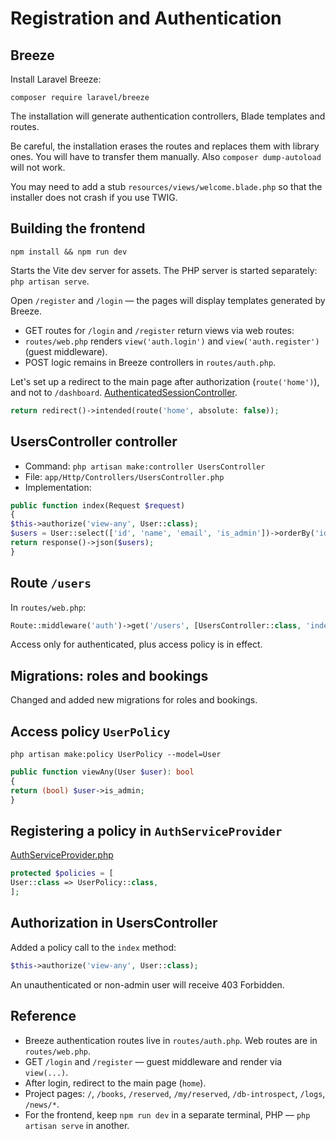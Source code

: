 # Registration and Authentication

## Breeze

Install Laravel Breeze:

```terminal
composer require laravel/breeze
```

The installation will generate authentication controllers, Blade templates and routes.

Be careful, the installation erases the routes and replaces them with library ones. You will have to transfer them manually. Also `composer dump-autoload` will not work.

You may need to add a stub `resources/views/welcome.blade.php` so that the installer does not crash if you use TWIG.

## Building the frontend

```
npm install && npm run dev
```

Starts the Vite dev server for assets. The PHP server is started separately: `php artisan serve`.

Open `/register` and `/login` — the pages will display templates generated by Breeze.

- GET routes for `/login` and `/register` return views via web routes:
- `routes/web.php` renders `view('auth.login')` and `view('auth.register')` (guest middleware).
- POST logic remains in Breeze controllers in `routes/auth.php`.

Let's set up a redirect to the main page after authorization (`route('home')`), and not to `/dashboard`. [AuthenticatedSessionController](./app/Http/Controllers/Auth/AuthenticatedSessionController.php).

```php
return redirect()->intended(route('home', absolute: false));
```

## UsersController controller

- Command: `php artisan make:controller UsersController`
- File: `app/Http/Controllers/UsersController.php`
- Implementation:

```php
public function index(Request $request)
{
$this->authorize('view-any', User::class);
$users = User::select(['id', 'name', 'email', 'is_admin'])->orderBy('id')->get();
return response()->json($users);
}
```

## Route `/users`

In `routes/web.php`:

```php
Route::middleware('auth')->get('/users', [UsersController::class, 'index'])->name('users.index');
```

Access only for authenticated, plus access policy is in effect.

## Migrations: roles and bookings

Changed and added new migrations for roles and bookings.

## Access policy `UserPolicy`

```
php artisan make:policy UserPolicy --model=User
```

```php
public function viewAny(User $user): bool
{
return (bool) $user->is_admin;
}
```

## Registering a policy in `AuthServiceProvider`

[AuthServiceProvider.php](./laravel-project/app/Providers/AuthServiceProvider.php)

```php
protected $policies = [
User::class => UserPolicy::class,
];
```

## Authorization in UsersController

Added a policy call to the `index` method:

```php
$this->authorize('view-any', User::class);
```

An unauthenticated or non-admin user will receive 403 Forbidden.

## Reference

- Breeze authentication routes live in `routes/auth.php`. Web routes are in `routes/web.php`.
- GET `/login` and `/register` — guest middleware and render via `view(...)`.
- After login, redirect to the main page (`home`).
- Project pages: `/`, `/books`, `/reserved`, `/my/reserved`, `/db-introspect`, `/logs`, `/news/*`.
- For the frontend, keep `npm run dev` in a separate terminal, PHP — `php artisan serve` in another.
